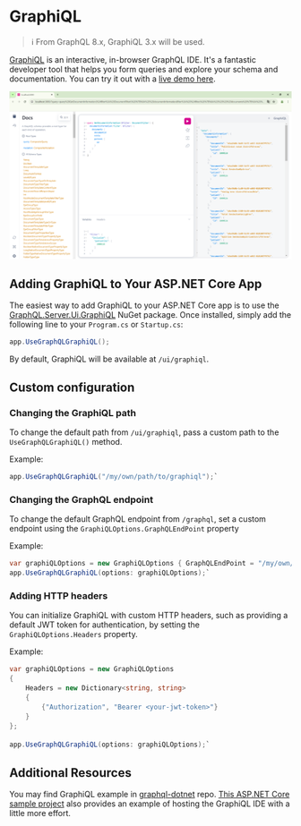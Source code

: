 # GraphiQL

> ℹ️ From GraphQL 8.x, GraphiQL 3.x will be used.

[GraphiQL](https://github.com/graphql/graphiql) is an interactive, in-browser GraphQL IDE.
It's a fantastic developer tool that helps you form queries and explore your schema and documentation.
You can try it out with a <a href="https://graphql.github.io/swapi-graphql" target="_blank">live demo here</a>.

![](graphiql.png)

## Adding GraphiQL to Your ASP.NET Core App
The easiest way to add GraphiQL to your ASP.NET Core app is to use the
<a href="https://www.nuget.org/packages/GraphQL.Server.Ui.GraphiQL" target="_blank">GraphQL.Server.Ui.GraphiQL</a> NuGet package.
Once installed, simply add the following line to your `Program.cs` or `Startup.cs`:

```csharp
app.UseGraphQLGraphiQL();
```

By default, GraphiQL will be available at `/ui/graphiql`.

## Custom configuration

### Changing the GraphiQL path
To change the default path from `/ui/graphiql`, pass a custom path to the `UseGraphQLGraphiQL()` method.

Example:
```csharp
app.UseGraphQLGraphiQL("/my/own/path/to/graphiql");`  
```

### Changing the GraphQL endpoint
To change the default GraphQL endpoint from `/graphql`, set a custom endpoint using the `GraphiQLOptions.GraphQLEndPoint` property

Example:
```csharp
var graphiQLOptions = new GraphiQLOptions { GraphQLEndPoint = "/my/own/graphql/endpoint" }
app.UseGraphQLGraphiQL(options: graphiQLOptions);`  
```

### Adding HTTP headers
You can initialize GraphiQL with custom HTTP headers, such as providing a default JWT token for authentication, by setting the `GraphiQLOptions.Headers` property.

Example:
```csharp
var graphiQLOptions = new GraphiQLOptions
{
    Headers = new Dictionary<string, string>
    {
        {"Authorization", "Bearer <your-jwt-token>"}
    }
};

app.UseGraphQLGraphiQL(options: graphiQLOptions);`  
```

## Additional Resources
You may find GraphiQL example in [graphql-dotnet](https://github.com/graphql-dotnet/graphql-dotnet/blob/master/src/GraphQL.Harness/Startup.cs) repo.
[This ASP.NET Core sample project](https://github.com/graphql-dotnet/examples/tree/master/src/AspNetCoreCustom) also provides an example of hosting
the GraphiQL IDE with a little more effort.


